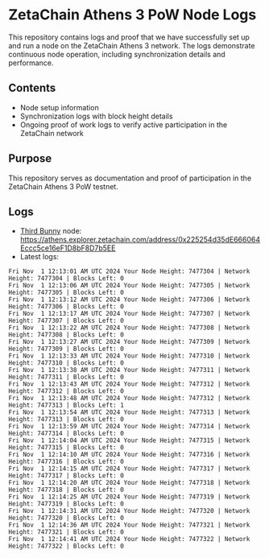 # ZetaChain Athens 3 PoW Node Logs
This repository contains logs and proof that we have successfully set up and run a node on the ZetaChain Athens 3 network. The logs demonstrate continuous node operation, including synchronization details and performance.

## Contents
- Node setup information
- Synchronization logs with block height details
- Ongoing proof of work logs to verify active participation in the ZetaChain network

## Purpose
This repository serves as documentation and proof of participation in the ZetaChain Athens 3 PoW testnet.

## Logs

- [Third Bunny](https://thirdbunny.xyz/) node: https://athens.explorer.zetachain.com/address/0x225254d35dE666064Eccc5ce16eF1D8bF8D7b5EE
- Latest logs:
```
Fri Nov  1 12:13:01 AM UTC 2024 Your Node Height: 7477304 | Network Height: 7477304 | Blocks Left: 0
Fri Nov  1 12:13:06 AM UTC 2024 Your Node Height: 7477305 | Network Height: 7477305 | Blocks Left: 0
Fri Nov  1 12:13:12 AM UTC 2024 Your Node Height: 7477306 | Network Height: 7477306 | Blocks Left: 0
Fri Nov  1 12:13:17 AM UTC 2024 Your Node Height: 7477307 | Network Height: 7477307 | Blocks Left: 0
Fri Nov  1 12:13:22 AM UTC 2024 Your Node Height: 7477308 | Network Height: 7477308 | Blocks Left: 0
Fri Nov  1 12:13:27 AM UTC 2024 Your Node Height: 7477309 | Network Height: 7477309 | Blocks Left: 0
Fri Nov  1 12:13:33 AM UTC 2024 Your Node Height: 7477310 | Network Height: 7477310 | Blocks Left: 0
Fri Nov  1 12:13:38 AM UTC 2024 Your Node Height: 7477311 | Network Height: 7477311 | Blocks Left: 0
Fri Nov  1 12:13:43 AM UTC 2024 Your Node Height: 7477312 | Network Height: 7477312 | Blocks Left: 0
Fri Nov  1 12:13:48 AM UTC 2024 Your Node Height: 7477312 | Network Height: 7477313 | Blocks Left: 1
Fri Nov  1 12:13:54 AM UTC 2024 Your Node Height: 7477313 | Network Height: 7477313 | Blocks Left: 0
Fri Nov  1 12:13:59 AM UTC 2024 Your Node Height: 7477314 | Network Height: 7477314 | Blocks Left: 0
Fri Nov  1 12:14:04 AM UTC 2024 Your Node Height: 7477315 | Network Height: 7477315 | Blocks Left: 0
Fri Nov  1 12:14:10 AM UTC 2024 Your Node Height: 7477316 | Network Height: 7477316 | Blocks Left: 0
Fri Nov  1 12:14:15 AM UTC 2024 Your Node Height: 7477317 | Network Height: 7477317 | Blocks Left: 0
Fri Nov  1 12:14:20 AM UTC 2024 Your Node Height: 7477318 | Network Height: 7477318 | Blocks Left: 0
Fri Nov  1 12:14:25 AM UTC 2024 Your Node Height: 7477319 | Network Height: 7477319 | Blocks Left: 0
Fri Nov  1 12:14:31 AM UTC 2024 Your Node Height: 7477320 | Network Height: 7477320 | Blocks Left: 0
Fri Nov  1 12:14:36 AM UTC 2024 Your Node Height: 7477321 | Network Height: 7477321 | Blocks Left: 0
Fri Nov  1 12:14:41 AM UTC 2024 Your Node Height: 7477322 | Network Height: 7477322 | Blocks Left: 0
```
